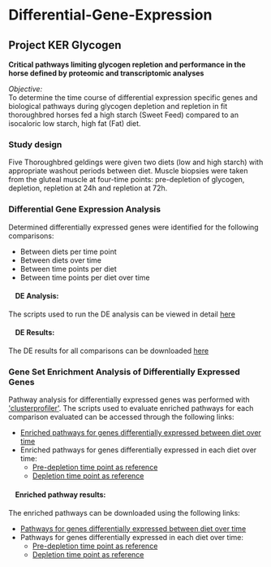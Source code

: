 # Differential-Gene-Expression
## Project KER Glycogen

**Critical pathways limiting glycogen repletion and performance in the horse defined by
proteomic and transcriptomic analyses**

*Objective:*  
To determine the time course of differential expression specific genes and biological pathways during
glycogen depletion and repletion in fit thoroughbred horses fed a high starch (Sweet Feed) compared to an
isocaloric low starch, high fat (Fat) diet. 

### Study design
Five Thoroughbred geldings were given two diets (low and high starch) with appropriate washout periods between diet. 
Muscle biopsies were taken from the gluteal muscle at four-time points: pre-depletion of glycogen, depletion, repletion at 24h and repletion at 72h. 


### Differential Gene Expression Analysis
Determined differentially expressed genes were identified for the following comparisons:  
* Between diets per time point  
* Between diets over time  
* Between time points per diet  
* Between time points per diet over time  

#### &nbsp;&nbsp;&nbsp;&nbsp;DE Analysis:
The scripts used to run the DE analysis can be viewed in detail [here](https://github.com/NMDL-MSU/Differential-Gene-Expression/blob/master/KER_Glycogen/DE_KER_Glycogen.md)

#### &nbsp;&nbsp;&nbsp;&nbsp;DE Results:
The DE results for all comparisons can be downloaded [here](https://github.com/NMDL-MSU/Differential-Gene-Expression/blob/master/KER_Glycogen/Results_DE_Analysis_KER_Glycogen.xlsx?raw=true)


### Gene Set Enrichment Analysis of Differentially Expressed Genes
Pathway analysis for differentially expressed genes was performed with ['clusterprofiler'](https://guangchuangyu.github.io/software/clusterProfiler/). The scripts used to evaluate enriched pathways for each comparison evaluated can be accessed through the following links:
* [Enriched pathways for genes differentially expressed between diet over time](https://htmlpreview.github.io/?https://github.com/NMDL-MSU/Differential-Gene-Expression/blob/master/KER_Glycogen/Pathway_Analysis/Enrichment_KER_Glycogen_Diet/Enrichment_KER_Glycogen_Diet.html)
* Enriched pathways for genes differentially expressed in each diet over time:
    * [Pre-depletion time point as reference](https://htmlpreview.github.io/?https://github.com/NMDL-MSU/Differential-Gene-Expression/blob/master/KER_Glycogen/Pathway_Analysis/Enrichment_KER_Glycogen_PreDepl/Enrichment_KER_Glycogen_PreDepl.html)
    * [Depletion time point as reference](https://htmlpreview.github.io/?https://github.com/NMDL-MSU/Differential-Gene-Expression/blob/master/KER_Glycogen/Pathway_Analysis/Enrichment_KER_Glycogen_Depl/Enrichment_KER_Glycogen_Depl.html)
    

#### &nbsp;&nbsp;&nbsp;&nbsp;Enriched pathway results:
The enriched pathways can be downloaded using the following links:
* [Pathways for genes differentially expressed between diet over time](https://github.com/NMDL-MSU/Differential-Gene-Expression/blob/master/KER_Glycogen/Pathway_Analysis/Enrichment_KER_Glycogen_Diet/KER_Glycogen_GO-Kegg_Results_Diet.xlsx?raw=true)
* Pathways for genes differentially expressed in each diet over time:
  * [Pre-depletion time point as reference](https://github.com/NMDL-MSU/Differential-Gene-Expression/blob/master/KER_Glycogen/Pathway_Analysis/Enrichment_KER_Glycogen_PreDepl/KER_Glycogen_GO-Kegg_Results_Timepoint_Pre-Depletion_Ref.xlsx?raw=true)
  * [Depletion time point as reference](https://github.com/NMDL-MSU/Differential-Gene-Expression/blob/master/KER_Glycogen/Pathway_Analysis/Enrichment_KER_Glycogen_Depl/KER_Glycogen_GO-Kegg_Results_Timepoint_Depletion_Ref.xlsx?raw=true)
